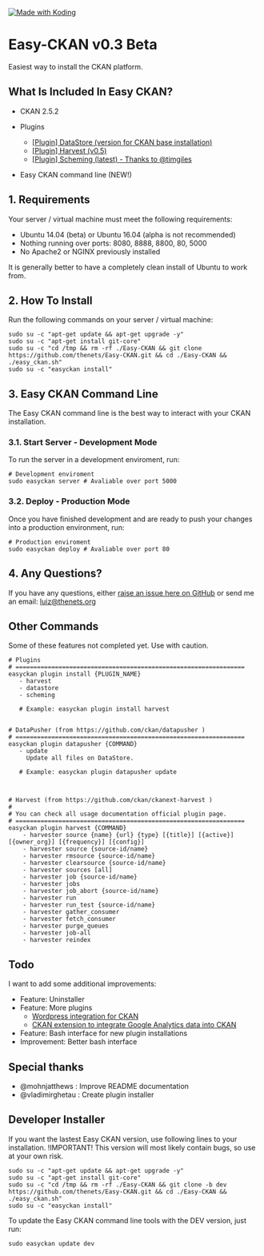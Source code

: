 <a href="https://koding.com/"> <img src="https://koding-cdn.s3.amazonaws.com/badges/made-with-koding/v1/koding_badge_RectangleColor.png" srcset="https://koding-cdn.s3.amazonaws.com/badges/made-with-koding/v1/koding_badge_RectangleColor.png 1x, https://koding-cdn.s3.amazonaws.com/badges/made-with-koding/v1/koding_badge_RectangleColor@2x.png 2x" alt="Made with Koding" /> </a>

# Easy-CKAN v0.3 Beta
Easiest way to install the CKAN platform.

## What Is Included In Easy CKAN?
- CKAN 2.5.2
- Plugins
  + [[Plugin] DataStore (version for CKAN base installation)](http://docs.ckan.org/en/latest/maintaining/datastore.html)
  + [[Plugin] Harvest (v0.5)](https://github.com/ckan/ckanext-harvest)
  + [[Plugin] Scheming (latest) - Thanks to @timgiles](https://github.com/ckan/ckanext-scheming)

- Easy CKAN command line (NEW!)

## 1. Requirements
Your server / virtual machine must meet the following requirements:

- Ubuntu 14.04 (beta) or Ubuntu 16.04 (alpha is not recommended)
- Nothing running over ports: 8080, 8888, 8800, 80, 5000
- No Apache2 or NGINX previously installed

It is generally better to have a completely clean install of Ubuntu to work from.

## 2. How To Install
Run the following commands on your server / virtual machine:

```
sudo su -c "apt-get update && apt-get upgrade -y"
sudo su -c "apt-get install git-core"
sudo su -c "cd /tmp && rm -rf ./Easy-CKAN && git clone https://github.com/thenets/Easy-CKAN.git && cd ./Easy-CKAN && ./easy_ckan.sh"
sudo su -c "easyckan install"
```

## 3. Easy CKAN Command Line
The Easy CKAN command line is the best way to interact with your CKAN installation.

### 3.1. Start Server - Development Mode
To run the server in a development enviroment, run:

```
# Development enviroment
sudo easyckan server # Avaliable over port 5000
```

### 3.2. Deploy - Production Mode
Once you have finished development and are ready to push your changes into a production environment, run:

```
# Production enviroment
sudo easyckan deploy # Avaliable over port 80
```

## 4. Any Questions?
If you have any questions, either [raise an issue here on GitHub](https://github.com/thenets/Easy-CKAN/issues) or send me an email: [luiz@thenets.org](mailto:luiz@thenets.org)


## Other Commands
Some of these features not completed yet. Use with caution.

```
# Plugins
# ================================================================
easyckan plugin install {PLUGIN_NAME}
   - harvest
   - datastore
   - scheming
   
   # Example: easyckan plugin install harvest


# DataPusher (from https://github.com/ckan/datapusher )
# ================================================================
easyckan plugin datapusher {COMMAND}
   - update
     Update all files on DataStore.
   
   # Example: easyckan plugin datapusher update



# Harvest (from https://github.com/ckan/ckanext-harvest )
#
# You can check all usage documentation official plugin page.
# ================================================================
easyckan plugin harvest {COMMAND}
    - harvester source {name} {url} {type} [{title}] [{active}] [{owner_org}] [{frequency}] [{config}]
    - harvester source {source-id/name}
    - harvester rmsource {source-id/name}
    - harvester clearsource {source-id/name}
    - harvester sources [all]
    - harvester job {source-id/name}
    - harvester jobs
    - harvester job_abort {source-id/name}
    - harvester run
    - harvester run_test {source-id/name}
    - harvester gather_consumer
    - harvester fetch_consumer
    - harvester purge_queues
    - harvester job-all
    - harvester reindex

```



## Todo
I want to add some additional improvements:

- Feature: Uninstaller
- Feature: More plugins
    + [Wordpress integration for CKAN](http://extensions.ckan.org/extension/wordpresser/)
    + [CKAN extension to integrate Google Analytics data into CKAN](http://extensions.ckan.org/extension/googleanalytics/)
- Feature: Bash interface for new plugin installations
- Improvement: Better bash interface


## Special thanks
- @mohnjatthews : Improve README documentation
- @vladimirghetau : Create plugin installer


## Developer Installer
If you want the lastest Easy CKAN version, use following lines to your installation.
!IMPORTANT! This version will most likely contain bugs, so use at your own risk.

```
sudo su -c "apt-get update && apt-get upgrade -y"
sudo su -c "apt-get install git-core"
sudo su -c "cd /tmp && rm -rf ./Easy-CKAN && git clone -b dev https://github.com/thenets/Easy-CKAN.git && cd ./Easy-CKAN && ./easy_ckan.sh"
sudo su -c "easyckan install"
```

To update the Easy CKAN command line tools with the DEV version, just run:

```
sudo easyckan update dev
```
